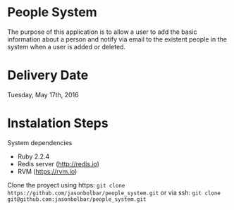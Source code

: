 People System
========================
The purpose of this application is to allow a user to add the basic information about a person and notify via email to the existent people in the system when a user is added or deleted.

Delivery Date
===================

Tuesday, May 17th, 2016

Instalation Steps
===================

System dependencies
* Ruby 2.2.4
* Redis server (http://redis.io)
* RVM (https://rvm.io)

Clone the proyect using https:
`
  git clone https://github.com/jasonbolbar/people_system.git
`
or via ssh:
`
  git clone git@github.com:jasonbolbar/people_system.git
`


